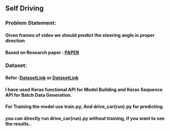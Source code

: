 ## Self Driving 
### Problem Statement: 
#### Given frames of video we should predict the steering angle in proper direction
#### Based on Research paper : [PAPER](https://images.nvidia.com/content/tegra/automotive/images/2016/solutions/pdf/end-to-end-dl-using-px.pdf)

###  Dataset:
####    Refer :[DatasetLink](https://github.com/SullyChen/driving-datasets)  or [DatasetLink](https://drive.google.com/file/d/0B-KJCaaF7elleG1RbzVPZWV4Tlk/view)

#### I have used Keras functional API for Model Building and Keras Sequence API for Batch Data Generation.
#### For Training the model use train.py, And drive_car(run).py for predicting.
#### you can directly run drive_car(run).py without training, if you want to see the results..
